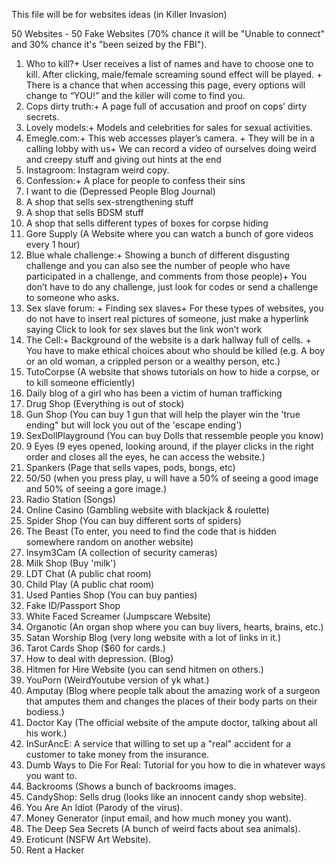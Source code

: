 This file will be for websites ideas (in Killer Invasion)

50 Websites - 50 Fake Websites (70% chance it will be "Unable to connect" and 30% chance it's "been seized by the FBI").

1. Who to kill?+ User receives a list of names and have to choose one to kill. After clicking, male/female screaming sound effect will be played. + There is a chance that when accessing this page, every options will change to “YOU!” and the killer will come to find you.
2. Cops dirty truth:+ A page full of accusation and proof on cops’ dirty secrets.
3. Lovely models:+ Models and celebrities for sales for sexual activities.
4. Emegle.com:+ This web accesses player’s camera. + They will be in a calling lobby with us+ We can record a video of ourselves doing weird and creepy stuff and giving out hints at the end
5. Instagroom: Instagram weird copy.
6. Confession:+ A place for people to confess their sins
7. I want to die (Depressed People Blog Journal)
8. A shop that sells sex-strengthening stuff
9. A shop that sells BDSM stuff
10. A shop that sells different types of boxes for corpse hiding
11. Gore Supply (A Website where you can watch a bunch of gore videos every 1 hour)
12. Blue whale challenge:+ Showing a bunch of different disgusting challenge and you can also see the number of people who have participated in a challenge, and  comments from those people)+ You don’t have to do any challenge, just look for codes or send a challenge to someone who asks.
13. Sex slave forum: + Finding sex slaves+ For these types of websites, you do not have to insert real pictures of someone, just make a hyperlink saying Click to look for sex slaves but the link won’t work
14. The Cell:+ Background of the website is a dark hallway full of cells. + You have to make ethical choices about who should be killed (e.g. A boy or an old woman, a crippled person or a wealthy person, etc.)
15. TutoCorpse (A website that shows tutorials on how to hide a corpse, or to kill someone efficiently)
16. Daily blog of a girl who has been a victim of human trafficking
17. Drug Shop (Everything is out of stock)
18. Gun Shop (You can buy 1 gun that will help the player win the 'true ending" but will lock you out of the 'escape ending')
19. SexDollPlayground (You can buy Dolls that ressemble people you know)
20. 9 Eyes (9 eyes opened, looking around, if the player clicks in the right order and closes all the eyes, he can access the website.)
21. Spankers (Page that sells vapes, pods, bongs, etc)
22. 50/50 (when you press play, u will have a 50% of seeing a good image and 50% of seeing a gore image.)
23. Radio Station (Songs)
24. Online Casino (Gambling website with blackjack & roulette)
25. Spider Shop (You can buy different sorts of spiders)
26. The Beast (To enter, you need to find the code that is hidden somewhere random on another website)
27. Insym3Cam (A collection of security cameras)
28. Milk Shop (Buy 'milk')
29. LDT Chat (A public chat room)
30. Child Play (A public chat room)
31. Used Panties Shop (You can buy panties)
32. Fake ID/Passport Shop
33. White Faced Screamer (Jumpscare Website)
34. Organotic (An organ shop where you can buy livers, hearts, brains, etc.)
35. Satan Worship Blog (very long website with a lot of links in it.)
36. Tarot Cards Shop ($60 for cards.)
37. How to deal with depression. (Blog)
38. Hitmen for Hire Website (you can send hitmen on others.)
39. YouPorn (WeirdYoutube version of yk what.)
40. Amputay (Blog where people talk about the amazing work of a surgeon that amputes them and changes the places of their body parts on their bodiess.)
41. Doctor Kay (The official website of the ampute doctor, talking about all his work.)
42. InSurAncE: A service that willing to set up a "real" accident for a customer to take money from the insurance.
43. Dumb Ways to Die For Real: Tutorial for you how to die in whatever ways you want to.
44. Backrooms (Shows a bunch of backrooms images.
45. CandyShop: Sells drug (looks like an innocent candy shop website).
46. You Are An Idiot (Parody of the virus).
47. Money Generator (input email, and how much money you want).
48. The Deep Sea Secrets (A bunch of weird facts about sea animals).
49. Eroticunt (NSFW Art Website).
50. Rent a Hacker


    
  
